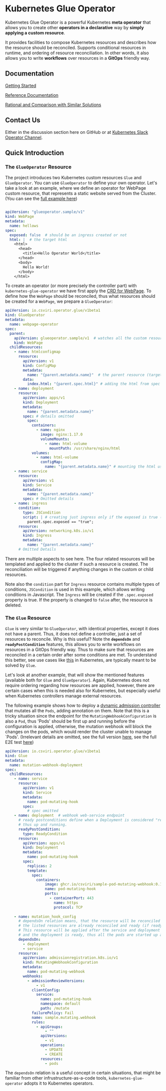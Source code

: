 # Kubernetes Glue Operator

Kubernetes Glue Operator is a powerful Kubernetes **meta operator** that allows you to create other **operators in a declarative** way by **simply
applying a custom resource**. 

It provides facilities to compose Kubernetes resources and describes how the resource
should be reconciled. Supports conditional resources in runtime, and ordering of resource reconciliation.
In other words, it also allows you to write **workflows** over resources in a **GitOps** friendly way. 

## Documentation

[Getting Started](/docs/getting-started.md)

[Reference Documentation](/docs/reference.md)

[Rational and Comparison with Similar Solutions](/docs/comparison.md)

## Contact Us

Either in the discussion section here on GitHub or at [Kubernetes Slack Operator Channel](https://kubernetes.slack.com/archives/CAW0GV7A5).

## Quick Introduction

### The `GlueOperator` Resource

The project introduces two Kubernetes custom resources `Glue` and `GlueOperator`.
You can use `GlueOperator` to define your own operator.
Let's take a look at an example, where we define an operator for WebPage custom resource, that represents a static website served from the Cluster. (You can see the
[full example here](https://github.com/csviri/kubernetes-glue-operator/blob/main/src/test/resources/sample/webpage))

```yaml

apiVersion: "glueoperator.sample/v1"
kind: WebPage
metadata:
  name: hellows
spec:
  exposed: false  # should be an ingress created or not
  html: |  # the target html
    <html>
      <head>
        <title>Hello Operator World</title>
      </head>
      <body>
        Hello World! 
      </body>
    </html>
```

To create an operator (or more precisely the controller part) with `kubernetes-glue-operator` we have first apply
the [CRD for WebPage](https://github.com/csviri/kubernetes-glue-operator/blob/main/src/test/resources/sample/webpage/webpage.crd.yml).
To define how the `WebPage` should be reconciled, thus what resources should be created for
a `WebPage`, we prepare a `GlueOperator`:

```yaml
apiVersion: io.csviri.operator.glue/v1beta1
kind: GlueOperator
metadata:
  name: webpage-operator
spec:
  parent:
    apiVersion: glueoperator.sample/v1  # watches all the custom resource of type WebPage
    kind: WebPage
  childResources:
    - name: htmlconfigmap
      resource:
        apiVersion: v1
        kind: ConfigMap
        metadata:
          name: "{parent.metadata.name}"  # the parent resource (target webpage instance) can be referenced as "parent"
        data:
          index.html: "{parent.spec.html}" # adding the html from spec to a config map
    - name: deployment
      resource:
        apiVersion: apps/v1
        kind: Deployment
        metadata:
          name: "{parent.metadata.name}"
        spec: # details omitted
          spec:
            containers:
              - name: nginx
                image: nginx:1.17.0
                volumeMounts:
                  - name: html-volume
                    mountPath: /usr/share/nginx/html
            volumes:
              - name: html-volume
                configMap:
                  name: "{parent.metadata.name}" # mounting the html using the config map to nginx server
    - name: service
      resource:
        apiVersion: v1
        kind: Service
        metadata:
          name: "{parent.metadata.name}"
        spec: # Omitted details
    - name: ingress
      condition:
        type: JSCondition
        script: | # creating just ingress only if the exposed is true (this can be changed in runtime)
          parent.spec.exposed == "true";
      resource:
        apiVersion: networking.k8s.io/v1
        kind: Ingress
        metadata:
          name: "{parent.metadata.name}"
      # Omitted Details
```

There are multiple aspects to see here. The four related resources will be templated
and applied to the cluster if such a resource is created. The reconciliation will be triggered if anything changes in the custom or child resources. 

Note also the `condition` part for `Ingress` resource contains multiple types of conditions, `JSCondition` is
used in this example, which allows writing conditions in Javascript. The `Ingress` will be created if the `.spec.exposed` property
is true. If the property is changed to `false` after, the resource is deleted.

### The `Glue` Resource

`Glue` is very similar to `GlueOperator`, with identical properties, except it does not have a parent. Thus, it does not define a controller, just a set of resources to reconcile. 
Why is this useful? Note the **`dependsOn`** and **`readyPostCondition`** features, this allows you to write workflows on resources in a GitOps friendly way. Thus to make sure
that resources are reconciled in a certain order after some conditions are met. To understand this better, see use cases like [this](https://github.com/kubernetes/kubernetes/issues/106802) in 
Kubernetes, are typically meant to be solved by `Glue`.

Let's look at another example, that will show the mentioned features (available both for `Glue` and `GlueOperator`). Again, Kubernetes does not require ordering regarding how
resources are applied, however, there are certain cases when this is needed also for Kubernetes, but especially useful when Kubernetes controllers manage external resources.

The following example shows how to deploy a [dynamic admission controller](https://kubernetes.io/docs/reference/access-authn-authz/extensible-admission-controllers/) that mutates 
all the `Pods`, adding annotation on them. Note that this is a tricky situation since the endpoint for the `MutatingWebhookConfiguration` is also a `Pod`, thus 'Pods' should be 
first up and running before the configuration is applied, otherwise, the mutation webhook will block the changes on the pods, which would render the cluster unable to manage `Pods'.
(Irrelevant details are omitted, see the full version [here](https://github.com/csviri/kubernetes-glue-operator/blob/main/src/test/resources/sample/mutation/mutation.glue.yaml), 
see the full E2E test [here](https://github.com/csviri/kubernetes-glue-operator/blob/main/src/test/java/io/csviri/operator/glue/sample/mutation/MutationWebhookDeploymentE2E.java))

```yaml
apiVersion: io.csviri.operator.glue/v1beta1
kind: Glue
metadata:
  name: mutation-webhook-deployment
spec:
  childResources:
    - name: service
      resource:
        apiVersion: v1
        kind: Service
        metadata:
          name: pod-mutating-hook
        spec:
          # spec omitted       
    - name: deployment  # webhook web-service endpoint
      # ready postconditions define when a Deployment is considered "ready",
      # thus up and running.
      readyPostCondition:
        type: ReadyCondition  
      resource:
        apiVersion: apps/v1
        kind: Deployment
        metadata:
          name: pod-mutating-hook
        spec:
          replicas: 2
          template:            
            spec:
              containers:              
                  image: ghcr.io/csviri/sample-pod-mutating-webhook:0.1.0                  
                  name: pod-mutating-hook
                  ports:
                    - containerPort: 443
                      name: https
                      protocol: TCP
                        
    - name: mutation_hook_config
      # dependsOn relation means, that the resource will be reconciled only if all
      # the listed resources are already reconciled and ready (if ready post-condition is present).
      # This resource will be applied after the service and deployment are applied,
      # and the deployment is ready, thus all the pods are started up and ready.
      dependsOn:
        - deployment
        - service
      resource:
        apiVersion: admissionregistration.k8s.io/v1
        kind: MutatingWebhookConfiguration
        metadata:          
          name: pod-mutating-webhook
        webhooks:
          - admissionReviewVersions:
              - v1
            clientConfig:
              service:
                name: pod-mutating-hook
                namespace: default
                path: /mutate
            failurePolicy: Fail
            name: sample.mutating.webhook
            rules:
              - apiGroups:
                  - ""
                apiVersions:
                  - v1
                operations:
                  - UPDATE
                  - CREATE
                resources:
                  - pods                         
```

The `dependsOn` relation is a useful concept in certain situations, that might be familiar from other infrustructure-as-a-code tools, `kubernetes-glue-operator` adopts it to Kubernetes operators.

